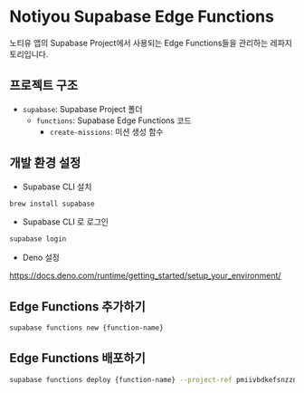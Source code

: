 # Notiyou Supabase Edge Functions

노티유 앱의 Supabase Project에서 사용되는 Edge Functions들을 관리하는 레파지토리입니다.

## 프로젝트 구조

- `supabase`: Supabase Project 폴더
  - `functions`: Supabase Edge Functions 코드
    - `create-missions`: 미션 생성 함수

## 개발 환경 설정

- Supabase CLI 설치

```bash
brew install supabase
```

- Supabase CLI 로 로그인

```bash
supabase login
```

- Deno 설정

https://docs.deno.com/runtime/getting_started/setup_your_environment/

## Edge Functions 추가하기

```bash
supabase functions new {function-name}
```

## Edge Functions 배포하기

```bash
supabase functions deploy {function-name} --project-ref pmiivbdkefsnzznxghwb
```
